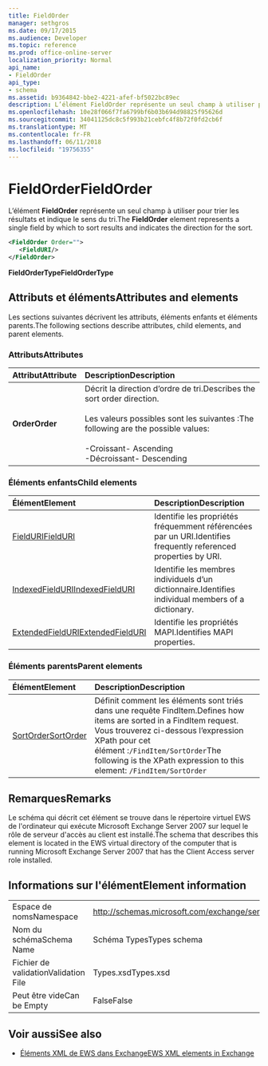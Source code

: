 ```yaml
---
title: FieldOrder
manager: sethgros
ms.date: 09/17/2015
ms.audience: Developer
ms.topic: reference
ms.prod: office-online-server
localization_priority: Normal
api_name:
- FieldOrder
api_type:
- schema
ms.assetid: b9364842-bbe2-4221-afef-bf5022bc89ec
description: L’élément FieldOrder représente un seul champ à utiliser pour trier les résultats et indique le sens du tri.
ms.openlocfilehash: 10e28f066f7fa6799bf6b03b694d98825f95626d
ms.sourcegitcommit: 34041125dc8c5f993b21cebfc4f8b72f0fd2cb6f
ms.translationtype: MT
ms.contentlocale: fr-FR
ms.lasthandoff: 06/11/2018
ms.locfileid: "19756355"
---
```

# <a name="fieldorder"></a><span data-ttu-id="c96ff-103">FieldOrder</span><span class="sxs-lookup"><span data-stu-id="c96ff-103">FieldOrder</span></span>

<span data-ttu-id="c96ff-104">L’élément **FieldOrder** représente un seul champ à utiliser pour trier les résultats et indique le sens du tri.</span><span class="sxs-lookup"><span data-stu-id="c96ff-104">The **FieldOrder** element represents a single field by which to sort results and indicates the direction for the sort.</span></span> 
  
```xml
<FieldOrder Order="">
   <FieldURI/>
</FieldOrder>
```

 <span data-ttu-id="c96ff-105">**FieldOrderType**</span><span class="sxs-lookup"><span data-stu-id="c96ff-105">**FieldOrderType**</span></span>
## <a name="attributes-and-elements"></a><span data-ttu-id="c96ff-106">Attributs et éléments</span><span class="sxs-lookup"><span data-stu-id="c96ff-106">Attributes and elements</span></span>

<span data-ttu-id="c96ff-107">Les sections suivantes décrivent les attributs, éléments enfants et éléments parents.</span><span class="sxs-lookup"><span data-stu-id="c96ff-107">The following sections describe attributes, child elements, and parent elements.</span></span>
  
### <a name="attributes"></a><span data-ttu-id="c96ff-108">Attributs</span><span class="sxs-lookup"><span data-stu-id="c96ff-108">Attributes</span></span>

|<span data-ttu-id="c96ff-109">**Attribut**</span><span class="sxs-lookup"><span data-stu-id="c96ff-109">**Attribute**</span></span>|<span data-ttu-id="c96ff-110">**Description**</span><span class="sxs-lookup"><span data-stu-id="c96ff-110">**Description**</span></span>|
|:-----|:-----|
|<span data-ttu-id="c96ff-111">**Order**</span><span class="sxs-lookup"><span data-stu-id="c96ff-111">**Order**</span></span> <br/> | <span data-ttu-id="c96ff-112">Décrit la direction d’ordre de tri.</span><span class="sxs-lookup"><span data-stu-id="c96ff-112">Describes the sort order direction.</span></span><br/><br/> <span data-ttu-id="c96ff-113">Les valeurs possibles sont les suivantes :</span><span class="sxs-lookup"><span data-stu-id="c96ff-113">The following are the possible values:</span></span> <br/> <br/><span data-ttu-id="c96ff-114">-Croissant</span><span class="sxs-lookup"><span data-stu-id="c96ff-114">-  Ascending</span></span>  <br/><span data-ttu-id="c96ff-115">-Décroissant</span><span class="sxs-lookup"><span data-stu-id="c96ff-115">-  Descending</span></span>  <br/> |
   
### <a name="child-elements"></a><span data-ttu-id="c96ff-116">Éléments enfants</span><span class="sxs-lookup"><span data-stu-id="c96ff-116">Child elements</span></span>

|<span data-ttu-id="c96ff-117">**Élément**</span><span class="sxs-lookup"><span data-stu-id="c96ff-117">**Element**</span></span>|<span data-ttu-id="c96ff-118">**Description**</span><span class="sxs-lookup"><span data-stu-id="c96ff-118">**Description**</span></span>|
|:-----|:-----|
|[<span data-ttu-id="c96ff-119">FieldURI</span><span class="sxs-lookup"><span data-stu-id="c96ff-119">FieldURI</span></span>](fielduri.md) <br/> |<span data-ttu-id="c96ff-120">Identifie les propriétés fréquemment référencées par un URI.</span><span class="sxs-lookup"><span data-stu-id="c96ff-120">Identifies frequently referenced properties by URI.</span></span>  <br/> |
|[<span data-ttu-id="c96ff-121">IndexedFieldURI</span><span class="sxs-lookup"><span data-stu-id="c96ff-121">IndexedFieldURI</span></span>](indexedfielduri.md) <br/> |<span data-ttu-id="c96ff-122">Identifie les membres individuels d’un dictionnaire.</span><span class="sxs-lookup"><span data-stu-id="c96ff-122">Identifies individual members of a dictionary.</span></span>  <br/> |
|[<span data-ttu-id="c96ff-123">ExtendedFieldURI</span><span class="sxs-lookup"><span data-stu-id="c96ff-123">ExtendedFieldURI</span></span>](extendedfielduri.md) <br/> |<span data-ttu-id="c96ff-124">Identifie les propriétés MAPI.</span><span class="sxs-lookup"><span data-stu-id="c96ff-124">Identifies MAPI properties.</span></span>  <br/> |
   
### <a name="parent-elements"></a><span data-ttu-id="c96ff-125">Éléments parents</span><span class="sxs-lookup"><span data-stu-id="c96ff-125">Parent elements</span></span>

|<span data-ttu-id="c96ff-126">**Élément**</span><span class="sxs-lookup"><span data-stu-id="c96ff-126">**Element**</span></span>|<span data-ttu-id="c96ff-127">**Description**</span><span class="sxs-lookup"><span data-stu-id="c96ff-127">**Description**</span></span>|
|:-----|:-----|
|[<span data-ttu-id="c96ff-128">SortOrder</span><span class="sxs-lookup"><span data-stu-id="c96ff-128">SortOrder</span></span>](sortorder.md) <br/> |<span data-ttu-id="c96ff-129">Définit comment les éléments sont triés dans une requête FindItem.</span><span class="sxs-lookup"><span data-stu-id="c96ff-129">Defines how items are sorted in a FindItem request.</span></span>  <br/> <span data-ttu-id="c96ff-130">Vous trouverez ci-dessous l’expression XPath pour cet élément :`/FindItem/SortOrder`</span><span class="sxs-lookup"><span data-stu-id="c96ff-130">The following is the XPath expression to this element:  `/FindItem/SortOrder`</span></span> <br/> |
   
## <a name="remarks"></a><span data-ttu-id="c96ff-131">Remarques</span><span class="sxs-lookup"><span data-stu-id="c96ff-131">Remarks</span></span>

<span data-ttu-id="c96ff-132">Le schéma qui décrit cet élément se trouve dans le répertoire virtuel EWS de l'ordinateur qui exécute Microsoft Exchange Server 2007 sur lequel le rôle de serveur d'accès au client est installé.</span><span class="sxs-lookup"><span data-stu-id="c96ff-132">The schema that describes this element is located in the EWS virtual directory of the computer that is running Microsoft Exchange Server 2007 that has the Client Access server role installed.</span></span>
  
## <a name="element-information"></a><span data-ttu-id="c96ff-133">Informations sur l'élément</span><span class="sxs-lookup"><span data-stu-id="c96ff-133">Element information</span></span>

|||
|:-----|:-----|
|<span data-ttu-id="c96ff-134">Espace de noms</span><span class="sxs-lookup"><span data-stu-id="c96ff-134">Namespace</span></span>  <br/> |http://schemas.microsoft.com/exchange/services/2006/types  <br/> |
|<span data-ttu-id="c96ff-135">Nom du schéma</span><span class="sxs-lookup"><span data-stu-id="c96ff-135">Schema Name</span></span>  <br/> |<span data-ttu-id="c96ff-136">Schéma Types</span><span class="sxs-lookup"><span data-stu-id="c96ff-136">Types schema</span></span>  <br/> |
|<span data-ttu-id="c96ff-137">Fichier de validation</span><span class="sxs-lookup"><span data-stu-id="c96ff-137">Validation File</span></span>  <br/> |<span data-ttu-id="c96ff-138">Types.xsd</span><span class="sxs-lookup"><span data-stu-id="c96ff-138">Types.xsd</span></span>  <br/> |
|<span data-ttu-id="c96ff-139">Peut être vide</span><span class="sxs-lookup"><span data-stu-id="c96ff-139">Can be Empty</span></span>  <br/> |<span data-ttu-id="c96ff-140">False</span><span class="sxs-lookup"><span data-stu-id="c96ff-140">False</span></span>  <br/> |
   
## <a name="see-also"></a><span data-ttu-id="c96ff-141">Voir aussi</span><span class="sxs-lookup"><span data-stu-id="c96ff-141">See also</span></span>

- [<span data-ttu-id="c96ff-142">Éléments XML de EWS dans Exchange</span><span class="sxs-lookup"><span data-stu-id="c96ff-142">EWS XML elements in Exchange</span></span>](ews-xml-elements-in-exchange.md)

